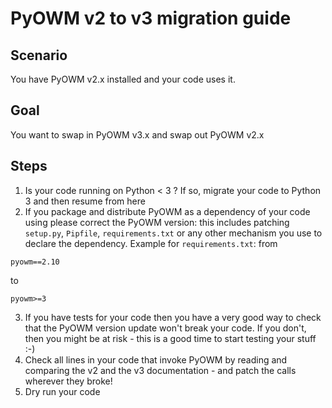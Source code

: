 # PyOWM v2 to v3 migration guide

## Scenario
You have PyOWM v2.x installed and your code uses it.

## Goal
You want to swap in PyOWM v3.x and swap out PyOWM v2.x

## Steps

  1. Is your code running on Python < 3 ? If so, migrate your code to Python 3 and then resume from here
  2. If you package and distribute PyOWM as a dependency of your code using please correct the PyOWM version: this includes patching `setup.py`, `Pipfile`, `requirements.txt` or any other mechanism you use to declare the dependency.
  Example for `requirements.txt`: from
  
  ```
  pyowm==2.10
  ```
  
  to
  
  ```
  pyowm>=3
  ```
  3. If you have tests for your code then you have a very good way to check that the PyOWM version update won't break your code. If you don't, then you might be at risk - this is a good time to start testing your stuff :-)
  4. Check all lines in your code that invoke PyOWM by reading and comparing the v2 and the v3 documentation - and patch the calls wherever they broke!
  5. Dry run your code
